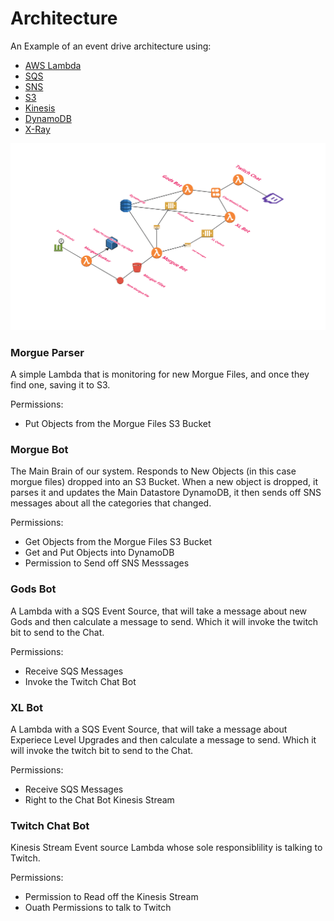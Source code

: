 # Architecture

An Example of an event drive architecture using:
- [AWS Lambda](https://aws.amazon.com/lambda/)
- [SQS](https://aws.amazon.com/sqs/)
- [SNS](https://aws.amazon.com/sns/)
- [S3](https://aws.amazon.com/s3/)
- [Kinesis](https://aws.amazon.com/kinesis/)
- [DynamoDB](https://aws.amazon.com/dynamodb/)
- [X-Ray](https://aws.amazon.com/xray/)

![Morguebot](../images/MorgueArch.png)

### Morgue Parser

A simple Lambda that is monitoring for new Morgue Files, and once they find one, saving it to S3.

Permissions:
  - Put Objects from the Morgue Files S3 Bucket

### Morgue Bot

The Main Brain of our system.
Responds to New Objects (in this case morgue files) dropped into an S3 Bucket. When a new object is dropped, it parses it and updates the Main Datastore DynamoDB, it then sends off SNS messages about all the categories that changed.

Permissions:
  - Get Objects from the Morgue Files S3 Bucket
  - Get and Put Objects into DynamoDB
  - Permission to Send off SNS Messsages

### Gods Bot

A Lambda with a SQS Event Source, that will take a message about new Gods and then calculate a message to send. Which it will invoke the twitch bit to send to the Chat.

Permissions:
  - Receive SQS Messages
  - Invoke the Twitch Chat Bot


### XL Bot

A Lambda with a SQS Event Source, that will take a message about Experiece Level Upgrades and then calculate a message to send. Which it will invoke the twitch bit to send to the Chat.

Permissions:
  - Receive SQS Messages
  - Right to the Chat Bot Kinesis Stream

### Twitch Chat Bot

Kinesis Stream Event source Lambda whose sole responsiblility is talking to Twitch.

Permissions:
  - Permission to Read off the Kinesis Stream
  - Ouath Permissions to talk to Twitch
